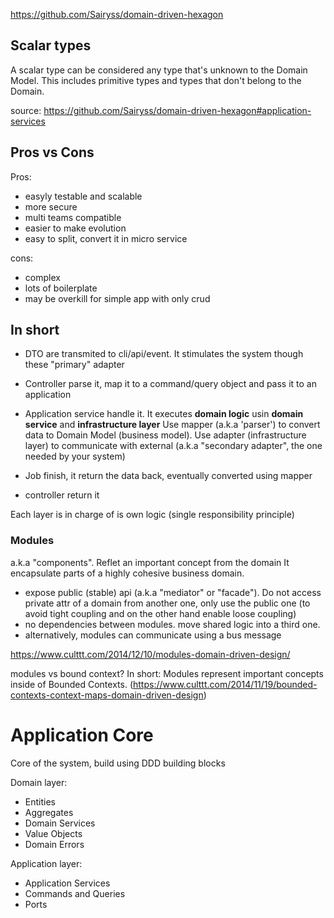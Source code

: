 <https://github.com/Sairyss/domain-driven-hexagon>

## Scalar types

A scalar type can be considered any type that's unknown to the Domain Model. This includes primitive types and types that don't belong to the Domain.

source: <https://github.com/Sairyss/domain-driven-hexagon#application-services>

## Pros vs Cons

Pros:

- easyly testable and scalable
- more secure
- multi teams compatible
- easier to make evolution
- easy to split, convert it in micro service

cons:

- complex
- lots of boilerplate
- may be overkill for simple app with only crud

## In short

- DTO are transmited to cli/api/event. It stimulates the system though these "primary" adapter

- Controller parse it, map it to a command/query object and pass it to an application
- Application service handle it. It executes **domain logic** usin **domain service** and **infrastructure layer**
Use mapper (a.k.a 'parser') to convert data to Domain Model (business model).
Use adapter (infrastructure layer) to communicate with external (a.k.a "secondary adapter", the one needed by your system)
- Job finish, it return the data back, eventually converted using mapper
- controller return it

Each layer is in charge of is own logic (single responsibility principle)

### Modules

a.k.a "components". Reflet an important concept from the domain
It encapsulate parts of a highly cohesive business domain.

- expose public (stable) api (a.k.a "mediator" or "facade"). Do not access private attr of a domain from another one, only use the public one (to avoid tight coupling and on the other hand enable loose coupling)
- no dependencies between modules. move shared logic into a third one.
- alternatively, modules can communicate using a bus message

<https://www.culttt.com/2014/12/10/modules-domain-driven-design/>

modules vs bound context? In short: Modules represent important concepts inside of Bounded Contexts. (<https://www.culttt.com/2014/11/19/bounded-contexts-context-maps-domain-driven-design>)

# Application Core

Core of the system, build using DDD building blocks

Domain layer:

- Entities
- Aggregates
- Domain Services
- Value Objects
- Domain Errors

Application layer:

- Application Services
- Commands and Queries
- Ports
